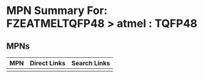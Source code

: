 



# MPN Summary For: FZEATMELTQFP48 > atmel : TQFP48

## MPNs
  

|MPN|Direct Links|Search Links|
| :--- | :--- | :--- |
||||
